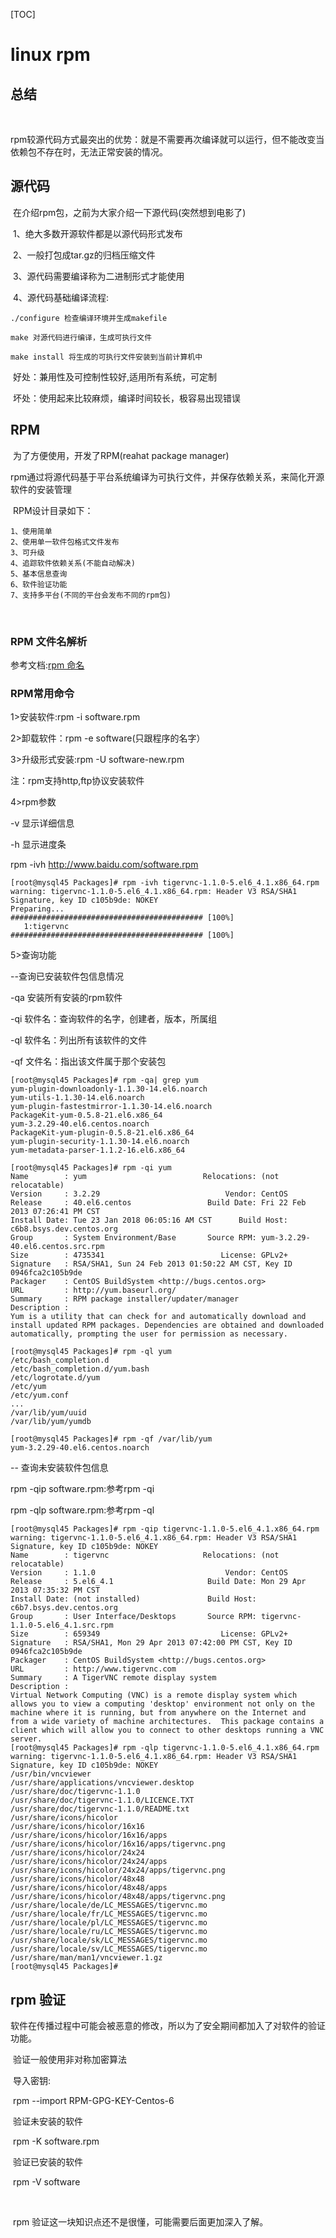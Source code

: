 [TOC]

# linux rpm



## 总结

​	

​	rpm较源代码方式最突出的优势：就是不需要再次编译就可以运行，但不能改变当依赖包不存在时，无法正常安装的情况。



## 源代码

​	在介绍rpm包，之前为大家介绍一下源代码(突然想到电影了)

​	1、绝大多数开源软件都是以源代码形式发布

​	2、一般打包成tar.gz的归档压缩文件

​	3、源代码需要编译称为二进制形式才能使用

​	4、源代码基础编译流程:

```
./configure 检查编译环境并生成makefile

make 对源代码进行编译，生成可执行文件

make install 将生成的可执行文件安装到当前计算机中

```

​	好处：兼用性及可控制性较好,适用所有系统，可定制

​	坏处：使用起来比较麻烦，编译时间较长，极容易出现错误

## RPM

​	为了方便使用，开发了RPM(reahat package manager)

​	rpm通过将源代码基于平台系统编译为可执行文件，并保存依赖关系，来简化开源软件的安装管理

​	RPM设计目录如下：

```
1、使用简单
2、使用单一软件包格式文件发布
3、可升级
4、追踪软件依赖关系(不能自动解决)
5、基本信息查询
6、软件验证功能
7、支持多平台(不同的平台会发布不同的rpm包)
```

​	

### RPM 文件名解析

参考文档:[rpm 命名](../20180729/rpm_noarch.rpm_src.rpm.md)





### RPM常用命令

1>安装软件:rpm -i software.rpm

2>卸载软件：rpm -e software(只跟程序的名字）

3>升级形式安装:rpm -U software-new.rpm

注：rpm支持http,ftp协议安装软件

4>rpm参数

-v 显示详细信息

-h 显示进度条

rpm -ivh <http://www.baidu.com/software.rpm>

```
[root@mysql45 Packages]# rpm -ivh tigervnc-1.1.0-5.el6_4.1.x86_64.rpm 
warning: tigervnc-1.1.0-5.el6_4.1.x86_64.rpm: Header V3 RSA/SHA1 Signature, key ID c105b9de: NOKEY
Preparing...                ########################################### [100%]
   1:tigervnc               ########################################### [100%]

```



5>查询功能

--查询已安装软件包信息情况

-qa 安装所有安装的rpm软件

-qi 软件名：查询软件的名字，创建者，版本，所属组

-ql 软件名：列出所有该软件的文件

-qf 文件名：指出该文件属于那个安装包



```
[root@mysql45 Packages]# rpm -qa| grep yum
yum-plugin-downloadonly-1.1.30-14.el6.noarch
yum-utils-1.1.30-14.el6.noarch
yum-plugin-fastestmirror-1.1.30-14.el6.noarch
PackageKit-yum-0.5.8-21.el6.x86_64
yum-3.2.29-40.el6.centos.noarch
PackageKit-yum-plugin-0.5.8-21.el6.x86_64
yum-plugin-security-1.1.30-14.el6.noarch
yum-metadata-parser-1.1.2-16.el6.x86_64

[root@mysql45 Packages]# rpm -qi yum
Name        : yum                          Relocations: (not relocatable)
Version     : 3.2.29                            Vendor: CentOS
Release     : 40.el6.centos                 Build Date: Fri 22 Feb 2013 07:26:41 PM CST
Install Date: Tue 23 Jan 2018 06:05:16 AM CST      Build Host: c6b8.bsys.dev.centos.org
Group       : System Environment/Base       Source RPM: yum-3.2.29-40.el6.centos.src.rpm
Size        : 4735341                          License: GPLv2+
Signature   : RSA/SHA1, Sun 24 Feb 2013 01:50:22 AM CST, Key ID 0946fca2c105b9de
Packager    : CentOS BuildSystem <http://bugs.centos.org>
URL         : http://yum.baseurl.org/
Summary     : RPM package installer/updater/manager
Description :
Yum is a utility that can check for and automatically download and
install updated RPM packages. Dependencies are obtained and downloaded
automatically, prompting the user for permission as necessary.

[root@mysql45 Packages]# rpm -ql yum
/etc/bash_completion.d
/etc/bash_completion.d/yum.bash
/etc/logrotate.d/yum
/etc/yum
/etc/yum.conf
...
/var/lib/yum/uuid
/var/lib/yum/yumdb

[root@mysql45 Packages]# rpm -qf /var/lib/yum
yum-3.2.29-40.el6.centos.noarch
```

-- 查询未安装软件包信息

rpm -qip software.rpm:参考rpm -qi

rpm -qlp software.rpm:参考rpm -ql



```
[root@mysql45 Packages]# rpm -qip tigervnc-1.1.0-5.el6_4.1.x86_64.rpm 
warning: tigervnc-1.1.0-5.el6_4.1.x86_64.rpm: Header V3 RSA/SHA1 Signature, key ID c105b9de: NOKEY
Name        : tigervnc                     Relocations: (not relocatable)
Version     : 1.1.0                             Vendor: CentOS
Release     : 5.el6_4.1                     Build Date: Mon 29 Apr 2013 07:35:32 PM CST
Install Date: (not installed)               Build Host: c6b7.bsys.dev.centos.org
Group       : User Interface/Desktops       Source RPM: tigervnc-1.1.0-5.el6_4.1.src.rpm
Size        : 659349                           License: GPLv2+
Signature   : RSA/SHA1, Mon 29 Apr 2013 07:42:00 PM CST, Key ID 0946fca2c105b9de
Packager    : CentOS BuildSystem <http://bugs.centos.org>
URL         : http://www.tigervnc.com
Summary     : A TigerVNC remote display system
Description :
Virtual Network Computing (VNC) is a remote display system which
allows you to view a computing 'desktop' environment not only on the
machine where it is running, but from anywhere on the Internet and
from a wide variety of machine architectures.  This package contains a
client which will allow you to connect to other desktops running a VNC
server.
[root@mysql45 Packages]# rpm -qlp tigervnc-1.1.0-5.el6_4.1.x86_64.rpm 
warning: tigervnc-1.1.0-5.el6_4.1.x86_64.rpm: Header V3 RSA/SHA1 Signature, key ID c105b9de: NOKEY
/usr/bin/vncviewer
/usr/share/applications/vncviewer.desktop
/usr/share/doc/tigervnc-1.1.0
/usr/share/doc/tigervnc-1.1.0/LICENCE.TXT
/usr/share/doc/tigervnc-1.1.0/README.txt
/usr/share/icons/hicolor
/usr/share/icons/hicolor/16x16
/usr/share/icons/hicolor/16x16/apps
/usr/share/icons/hicolor/16x16/apps/tigervnc.png
/usr/share/icons/hicolor/24x24
/usr/share/icons/hicolor/24x24/apps
/usr/share/icons/hicolor/24x24/apps/tigervnc.png
/usr/share/icons/hicolor/48x48
/usr/share/icons/hicolor/48x48/apps
/usr/share/icons/hicolor/48x48/apps/tigervnc.png
/usr/share/locale/de/LC_MESSAGES/tigervnc.mo
/usr/share/locale/fr/LC_MESSAGES/tigervnc.mo
/usr/share/locale/pl/LC_MESSAGES/tigervnc.mo
/usr/share/locale/ru/LC_MESSAGES/tigervnc.mo
/usr/share/locale/sk/LC_MESSAGES/tigervnc.mo
/usr/share/locale/sv/LC_MESSAGES/tigervnc.mo
/usr/share/man/man1/vncviewer.1.gz
[root@mysql45 Packages]# 

```



## rpm 验证

​	软件在传播过程中可能会被恶意的修改，所以为了安全期间都加入了对软件的验证功能。

​	验证一般使用非对称加密算法

​	导入密钥:

​	rpm --import RPM-GPG-KEY-Centos-6

​	验证未安装的软件

​	rpm  -K software.rpm

​	验证已安装的软件

​	rpm -V software

​	

​	rpm 验证这一块知识点还不是很懂，可能需要后面更加深入了解。





​	

